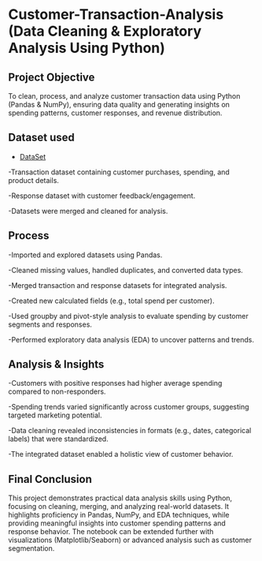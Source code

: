 # Customer-Transaction-Analysis (Data Cleaning & Exploratory Analysis Using Python)

## Project Objective
To clean, process, and analyze customer transaction data using Python (Pandas & NumPy), ensuring data quality and generating insights on spending patterns, customer responses, and revenue distribution.

## Dataset used
- <a href="https://www.kaggle.com/datasets/regivm/retailtransactiondata">DataSet</a>

-Transaction dataset containing customer purchases, spending, and product details.

-Response dataset with customer feedback/engagement.

-Datasets were merged and cleaned for analysis.

## Process
-Imported and explored datasets using Pandas.

-Cleaned missing values, handled duplicates, and converted data types.

-Merged transaction and response datasets for integrated analysis.

-Created new calculated fields (e.g., total spend per customer).

-Used groupby and pivot-style analysis to evaluate spending by customer segments and responses.

-Performed exploratory data analysis (EDA) to uncover patterns and trends.

## Analysis & Insights
-Customers with positive responses had higher average spending compared to non-responders.

-Spending trends varied significantly across customer groups, suggesting targeted marketing potential.

-Data cleaning revealed inconsistencies in formats (e.g., dates, categorical labels) that were standardized.

-The integrated dataset enabled a holistic view of customer behavior.

## Final Conclusion
This project demonstrates practical data analysis skills using Python, focusing on cleaning, merging, and analyzing real-world datasets.
It highlights proficiency in Pandas, NumPy, and EDA techniques, while providing meaningful insights into customer spending patterns and response behavior.
The notebook can be extended further with visualizations (Matplotlib/Seaborn) or advanced analysis such as customer segmentation.
